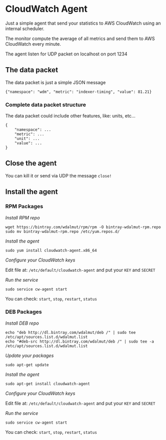 # CloudWatch Agent

Just a simple agent that send your statistics to AWS CloudWatch using
an internal scheduler.

The monitor compute the average of all metrics and send them to
AWS CloudWatch every minute.

The agent listen for UDP packet on localhost on port 1234

## The data packet

The data packet is just a simple JSON message

```
{"namespace": "wdm", "metric": "indexer-timing", "value": 81.21}
```

### Complete data packet structure

The data packet could include other features, like: units, etc...

```
{
    "namespace": ...
    "metric": ...
    "unit": ...
    "value": ...
}
```

## Close the agent

You can kill it or send via UDP the message `close!`

## Install the agent


### RPM Packages

*Install RPM repo*

```
wget https://bintray.com/wdalmut/rpm/rpm -O bintray-wdalmut-rpm.repo
sudo mv bintray-wdalmut-rpm.repo /etc/yum.repos.d/
```

*Install the agent*

```
sudo yum install cloudwatch-agent.x86_64
```

*Configure your CloudWatch keys*

Edit file at: `/etc/default/cloudwatch-agent` and put your `KEY` and `SECRET`

*Run the service*

```
sudo service cw-agent start
```

You can check: `start`, `stop`, `restart`, `status`

### DEB Packages

*Install DEB repo*

```
echo "deb http://dl.bintray.com/wdalmut/deb /" | sudo tee /etc/apt/sources.list.d/wdalmut.list
echo "#deb-src http://dl.bintray.com/wdalmut/deb /" | sudo tee -a /etc/apt/sources.list.d/wdalmut.list
```

*Update your packages*

```
sudo apt-get update
```

*Install the agent*

```
sudo apt-get install cloudwatch-agent
```

*Configure your CloudWatch keys*

Edit file at: `/etc/default/cloudwatch-agent` and put your `KEY` and `SECRET`

*Run the service*

```
sudo service cw-agent start
```

You can check: `start`, `stop`, `restart`, `status`

